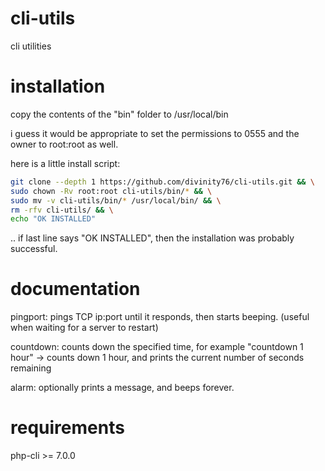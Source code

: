 # cli-utils
cli utilities

# installation

copy the contents of the "bin" folder to /usr/local/bin

i guess it would be appropriate to set the permissions to 0555 and the owner to root:root as well.


here is a little install script: 

```sh
git clone --depth 1 https://github.com/divinity76/cli-utils.git && \
sudo chown -Rv root:root cli-utils/bin/* && \
sudo mv -v cli-utils/bin/* /usr/local/bin/ && \
rm -rfv cli-utils/ && \
echo "OK INSTALLED"
```

.. if last line says "OK INSTALLED", then the installation was probably successful.

# documentation

pingport: pings TCP ip:port until it responds, then starts beeping. (useful when waiting for a server to restart)

countdown: counts down the specified time, for example "countdown 1 hour" -> counts down 1 hour, and prints the current number of seconds remaining

alarm: optionally prints a message, and beeps forever.


# requirements 

php-cli >= 7.0.0
